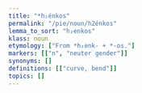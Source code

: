 ```yaml
---
title: "*h₂énkos"
permalink: "/pie/noun/h2énkos"
lemma_to_sort: "h₂enkos"
klass: noun
etymology: ["From *h₂enk- +‎ *-os."]
markers: [["n", "neuter gender"]]
synonyms: []
definitions: [["curve, bend"]]
topics: []
---
```

